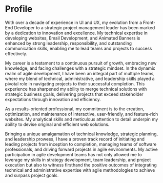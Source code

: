 # Profile
With over a decade of experience in UI and UX, my evolution from a Front-End Developer to a strategic project management leader has been marked by a dedication to innovation and excellence. My technical expertise in developing websites, Email Development, and Animated Banners is enhanced by strong leadership, responsibility, and outstanding communication skills, enabling me to lead teams and projects to success effectively.

My career is a testament to a continuous pursuit of growth, embracing new knowledge, and facing challenges with a strategic mindset. In the dynamic realm of agile development, I have been an integral part of multiple teams, where my blend of technical, administrative, and leadership skills played a pivotal role in navigating projects to their successful completion. This experience has sharpened my ability to merge technical solutions with strategic business goals, delivering projects that exceed stakeholder expectations through innovation and efficiency.

As a results-oriented professional, my commitment is to the creation, optimization, and maintenance of interactive, user-friendly, and feature-rich websites. My analytical skills and meticulous attention to detail underpin my ability to devise original and efficient web solutions.

Bringing a unique amalgamation of technical knowledge, strategic planning, and leadership prowess, I have a proven track record of initiating and leading projects from inception to completion, managing teams of software professionals, and driving forward projects in agile environments. My active participation in agile development teams has not only allowed me to leverage my skills in strategy development, team leadership, and project execution but also to witness firsthand the positive outcomes of integrating technical and administrative expertise with agile methodologies to achieve and surpass project goals.